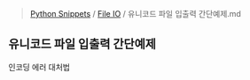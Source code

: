 > [Python Snippets](../README.md) / [File IO](README.md) / 유니코드 파일 입출력 간단예제.md
## 유니코드 파일 입출력 간단예제
인코딩 에러 대처법
